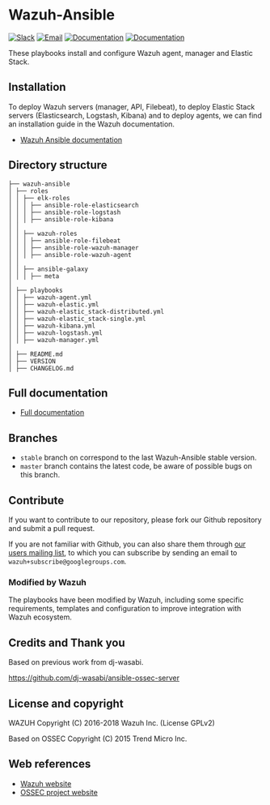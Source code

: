 # Wazuh-Ansible 

[![Slack](https://img.shields.io/badge/slack-join-blue.svg)](https://goo.gl/forms/M2AoZC4b2R9A9Zy12)
[![Email](https://img.shields.io/badge/email-join-blue.svg)](https://groups.google.com/forum/#!forum/wazuh)
[![Documentation](https://img.shields.io/badge/docs-view-green.svg)](https://documentation.wazuh.com)
[![Documentation](https://img.shields.io/badge/web-view-green.svg)](https://wazuh.com)

These playbooks install and configure Wazuh agent, manager and Elastic Stack.

## Installation

To deploy Wazuh servers (manager, API, Filebeat), to deploy Elastic Stack servers (Elasticsearch, Logstash, Kibana) and to deploy agents, we can find an installation guide in the Wazuh documentation. 

* [Wazuh Ansible documentation](https://documentation.wazuh.com/current/deploying-with-ansible/index.html)


## Directory structure

    ├── wazuh-ansible
    │ ├── roles
    │ │ ├── elk-roles 
    │ │ │ ├── ansible-role-elasticsearch        
    │ │ │ ├── ansible-role-logstash
    │ │ │ ├── ansible-role-kibana
    │ │
    │ │ ├── wazuh-roles                
   	│ │ │ ├── ansible-role-filebeat
    │ │ │ ├── ansible-role-wazuh-manager
    │ │ │ ├── ansible-role-wazuh-agent
    │ │
    │ │ ├── ansible-galaxy
    │ │ │ ├── meta
    │
    │ ├── playbooks
    │ │ ├── wazuh-agent.yml
    │ │ ├── wazuh-elastic.yml
    │ │ ├── wazuh-elastic_stack-distributed.yml
    │ │ ├── wazuh-elastic_stack-single.yml
    │ │ ├── wazuh-kibana.yml
    │ │ ├── wazuh-logstash.yml
    │ │ ├── wazuh-manager.yml
    │
    │ ├── README.md
    │ ├── VERSION
    │ ├── CHANGELOG.md

## Full documentation 

* [Full documentation](http://documentation.wazuh.com)

## Branches

* `stable` branch on correspond to the last Wazuh-Ansible stable version.
* `master` branch contains the latest code, be aware of possible bugs on this branch.

## Contribute

If you want to contribute to our repository, please fork our Github repository and submit a pull request.

If you are not familiar with Github, you can also share them through [our users mailing list](https://groups.google.com/d/forum/wazuh), to which you can subscribe by sending an email to `wazuh+subscribe@googlegroups.com`. 

### Modified by Wazuh

The playbooks have been modified by Wazuh, including some specific requirements, templates and configuration to improve integration with Wazuh ecosystem.

## Credits and Thank you

Based on previous work from dj-wasabi.

https://github.com/dj-wasabi/ansible-ossec-server

## License and copyright

WAZUH
Copyright (C) 2016-2018 Wazuh Inc.  (License GPLv2)

Based on OSSEC
Copyright (C) 2015 Trend Micro Inc.

## Web references

* [Wazuh website](http://wazuh.com)
* [OSSEC project website](http://ossec.github.io)